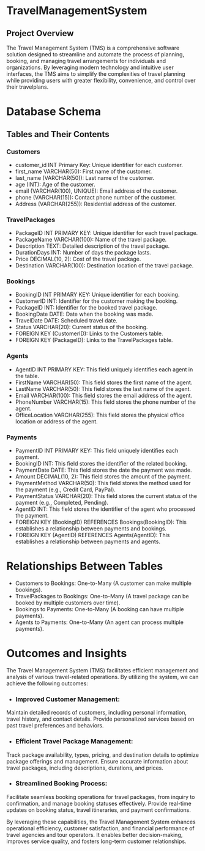# TravelManagementSystem
## Project Overview
The Travel Management System (TMS) is a comprehensive software solution designed to streamline and automate the process of planning, booking, and managing travel arrangements for individuals and organizations. By leveraging modern technology and intuitive user interfaces, the TMS aims to simplify the complexities of travel planning while providing users with greater flexibility, convenience, and control over their travelplans.

# Database Schema
## Tables and Their Contents
### Customers
- customer_id INT Primary Key: Unique identifier for each customer.
- first_name VARCHAR(50): First name of the customer.
- last_name (VARCHAR(50)): Last name of the customer.
- age (INT): Age of the customer.
- email (VARCHAR(100), UNIQUE): Email address of the customer.
- phone (VARCHAR(15)): Contact phone number of the customer.
- Address (VARCHAR(255)): Residential address of the customer.
  
### TravelPackages 
- PackageID INT PRIMARY KEY: Unique identifier for each travel package.
- PackageName VARCHAR(100): Name of the travel package.
- Description TEXT: Detailed description of the travel package.
- DurationDays INT: Number of days the package lasts.
- Price DECIMAL(10, 2): Cost of the travel package.
- Destination VARCHAR(100): Destination location of the travel package.

### Bookings
- BookingID INT PRIMARY KEY: Unique identifier for each booking.
- CustomerID INT: Identifier for the customer making the booking.
- PackageID INT: Identifier for the booked travel package.
- BookingDate DATE: Date when the booking was made.
- TravelDate DATE: Scheduled travel date.
- Status VARCHAR(20): Current status of the booking.
- FOREIGN KEY (CustomerID): Links to the Customers table.
- FOREIGN KEY (PackageID): Links to the TravelPackages table.

### Agents 
- AgentID INT PRIMARY KEY: This field uniquely identifies each agent in the table.
- FirstName VARCHAR(50): This field stores the first name of the agent.
- LastName VARCHAR(50): This field stores the last name of the agent.
- Email VARCHAR(100): This field stores the email address of the agent.
- PhoneNumber VARCHAR(15): This field stores the phone number of the agent.
- OfficeLocation VARCHAR(255): This field stores the physical office location or address of the agent.

### Payments 
- PaymentID INT PRIMARY KEY: This field uniquely identifies each payment.
- BookingID INT: This field stores the identifier of the related booking.
- PaymentDate DATE: This field stores the date the payment was made.
- Amount DECIMAL(10, 2): This field stores the amount of the payment.
- PaymentMethod VARCHAR(50): This field stores the method used for the payment (e.g., Credit Card, PayPal).
- PaymentStatus VARCHAR(20): This field stores the current status of the payment (e.g., Completed, Pending).
- AgentID INT: This field stores the identifier of the agent who processed the payment.
- FOREIGN KEY (BookingID) REFERENCES Bookings(BookingID): This establishes a relationship between payments and bookings.
- FOREIGN KEY (AgentID) REFERENCES Agents(AgentID): This establishes a relationship between payments and agents.

# Relationships Between Tables
- Customers to Bookings: One-to-Many (A customer can make multiple bookings).
- TravelPackages to Bookings: One-to-Many (A travel package can be booked by multiple customers over time).
- Bookings to Payments: One-to-Many (A booking can have multiple payments).
- Agents to Payments: One-to-Many (An agent can process multiple payments).

# Outcomes and Insights
The Travel Management System (TMS) facilitates efficient management and analysis of various travel-related operations. By utilizing the system, we can achieve the following outcomes:

- ### Improved Customer Management:
Maintain detailed records of customers, including personal information, travel history, and contact details.
Provide personalized services based on past travel preferences and behaviors.
- ### Efficient Travel Package Management:
Track package availability, types, pricing, and destination details to optimize package offerings and management.
Ensure accurate information about travel packages, including descriptions, durations, and prices.
- ### Streamlined Booking Process:
Facilitate seamless booking operations for travel packages, from inquiry to confirmation, and manage booking statuses effectively.
Provide real-time updates on booking status, travel itineraries, and payment confirmations.

By leveraging these capabilities, the Travel Management System enhances operational efficiency, customer satisfaction, and financial performance of travel agencies and tour operators. It enables better decision-making, improves service quality, and fosters long-term customer relationships.
















